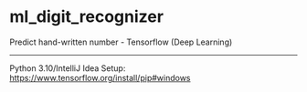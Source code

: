 # ml_digit_recognizer
Predict hand-written number - Tensorflow (Deep Learning)

------

Python 3.10/IntelliJ Idea
Setup: <https://www.tensorflow.org/install/pip#windows>
